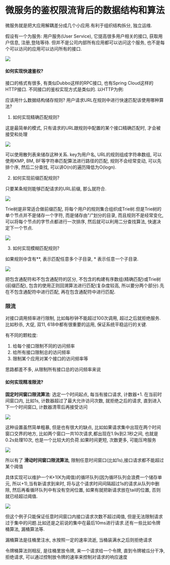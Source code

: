 # 微服务的鉴权限流背后的数据结构和算法

微服务就是把大应用解耦差分成几个小应用.有利于组织结构拆分, 独立运维.

假设有一个为服务: 用户服务(User Service), 它提高很多用户相关的接口, 获取用户信息, 注册,登陆等待. 但并不是公司内部所有应用都可以访问这个服务, 也不是每个可以访问的应用可以访问所有的接口.

![](/img/micro_service1.jpg)

#### 如何实现快速鉴权?

接口的格式有很多, 有类似Dubbo这样的RPC接口, 也有Spring Cloud这样的HTTP接口. 不同接口的鉴权实现方式是类似的. 以HTTP为例:

应该用什么数据结构储存规则? 用户请求URL在规则中进行快速匹配该使用哪种算法?

1. 如何实现精确匹配规则?

这是最简单的模式, 只有请求的URL跟规则中配置的某个接口精确匹配时, 才会被接受和处理

![](/img/micro_service2.jpg)

可以使用散列表来储存这种关系. key为用户名, URL的规则组成字符串数组, 可以使用KMP, BM, BF等字符串匹配算法进行路径的匹配, 规则不会经常变动, 可以先排个序, 然后二分查找, 可以讲O(n)的遍历降低为O(logn).

2. 如何实现前缀匹配规则?

只要某条规则能够匹配请求的URL前缀, 那么就符合.

![](/img/micro_service3.jpg)

Trie树是非常适合做前缀匹配, 将每个用户的规则集合组织成Trie树.但是Trie树的单个节点并不是储存一个字符, 而是储存由"/"划分的目录, 而且规则不是经常变化, 可以将每个节点的字节点都进行一次排序, 然后就可以利用二分查找算法, 快速决定下一个节点.

![](/img/micro_service4.jpg)

3. 如何实现模糊匹配规则?

如果规则中含有**, 表示匹配任意多个子目录, * 表示任意一个子目录.

![](/img/micro_service5.jpg)

把包含通配符和不包含通配符的区分, 不包含的构建有序数组(精确匹配)或Trie树(前缀匹配), 包含的使用正则回溯算法进行匹配(复杂度较高, 所以要分两个部分).先在不包含通配符中进行匹配, 再在包含通配符中进行匹配.

### 限流

对接口调用频率进行限制, 比如每秒钟不能超过100次调用, 超过之后就拒绝服务.比如秒杀, 大促, 双11, 618中都有很重要的运用, 保证系统平稳运行的关键.

有不同的颗粒度:

1. 给每个接口限制不同的访问频率
2. 给所有接口限制总的访问频率
3. 限制某个应用对某个接口的访问频率等

思路都差不多, 从限制所有接口总的访问频率来说

#### 如何实现精准限流?

**固定时间窗口限流算法**: 选定一个时间起点, 每当有接口请求, 计数器+1. 在当前时间窗口内, 比如1s, 计数器超过了最大允许访问次数, 就拒绝之后的请求, 直到进入下一个时间窗口, 计数器清零后再接受访问

![](/img/micro_service6.jpg)

这种设置虽然简单粗暴, 但是也有很大的缺点, 比如如果请求集中出现在两个时间窗口交界的地方, 比如两个窗口一共10次请求,都出现在1.9s到2.1秒之间, 也就是0.2s处理10次, 也是一个比较大的负荷.如果时间更短, 次数更多, 可能压垮服务

![](/img/micro_service7.jpg)

所以有了 **滑动时间窗口限流算法**, 限制任意时间窗口(比如1s),接口请求都不能超过某个阈值

具体实现可以维护一个K+1(K为阈值)的循环队列(因为循环队列会浪费一个储存单元, 所以+1),当有新请求到来时, 将与这个请求时间间隔超过1s的请求从队列中删除, 然后再看循环队列中有没有空闲位置, 如果有就把新请求放在tail的位置, 否则就已经超过阈值.

![](/img/micro_service8.jpg)

但这个例子只能保证任意时间窗口内接口请求次数不超过阈值, 但是无法限制请求过于集中的问题.比如还是之前说的集中在最后10ms进行请求.还有一些比如令牌桶算法, 漏桶算法等.

漏桶算法是往桶里注水, 水按照一定的速率流逝, 当桶装满水之后则拒绝请求

令牌桶算法则相反, 是往桶里放令牌, 来一个请求给一个令牌, 直到令牌被瓜分干净, 拒绝请求, 可以通过控制放令牌的速率来控制对请求的响应速度